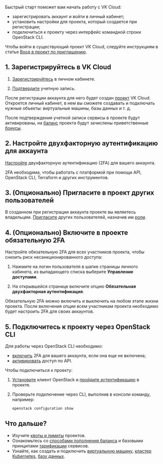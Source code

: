Быстрый старт поможет вам начать работу с VK Cloud:

- зарегистрировать аккаунт и войти в личный кабинет;
- установить настройки для проекта, который создается при регистрации;
- подключиться к проекту через интерфейс командной строки OpenStack CLI.

<info>

Чтобы войти в существующий проект VK Cloud, следуйте инструкциям в статье [Вход в проект по приглашению](/ru/base/account/instructions/project-invitation).

</info>

## 1. Зарегистрируйтесь в VK Cloud

1. [Зарегистрируйтесь](/ru/additionals/start/get-started/account-registration#registraciya-v-lichnom-kabinete) в личном кабинете.

1. [Подтвердите](/ru/additionals/start/get-started/account-registration#podtverzhdenie-uchetnoy-zapisi) учетную запись.

После регистрации аккаунта для него будет создан [проект](/ru/base/account/concepts/projects) VK Cloud. Откроется личный кабинет, в нем вы сможете создавать и подключать нужные объекты: виртуальные машины, базы данных и т. д.

После подтверждения учетной записи сервисы в проекте будут активированы, на [баланс](/ru/additionals/billing/start/balance) проекта будут зачислены приветственные [бонусы](/ru/additionals/billing/concepts/bonus).

## 2. Настройте двухфакторную аутентификацию для аккаунта

[Настройте](/ru/base/account/instructions/account-manage/security#vklyuchenie-2fa) двухфакторную аутентификацию (2FA) для вашего аккаунта.

2FA необходима, чтобы работать с платформой при помощи API, OpenStack CLI, Terraform и других инструментов.

## 3. (Опционально) Пригласите в проект других пользователей

В созданном при регистрации аккаунта проекте вы являетесь владельцем. [Пригласите](/ru/base/account/account/adduser) других пользователей, назначив им [роли](/ru/base/account/concepts/rolesandpermissions).

## 4. (Опционально) Включите в проекте обязательную 2FA

Настройте обязательную 2FA для всех участников проекта, чтобы снизить риск несанкционированного доступа:

1. Нажмите на логин пользователя в шапке страницы личного кабинета, из выпадающего списка выберите **Управление доступами**.

1. На открывшейся странице включите опцию **Обязательная двухфакторная аутентификация**.

Обязательную 2FA можно включить и выключить на любом этапе жизни проекта. После включения опции всем участникам проекта необходимо будет настроить 2FA для своих аккаунтов.

## 5. Подключитесь к проекту через OpenStack CLI

Для работы через OpenStack CLI необходимо:

- [включить](/ru/base/account/instructions/account-manage/security#vklyuchenie-2fa) 2FA для вашего аккаунта, если она еще не включена;
- [активировать](/ru/base/account/instructions/account-manage/security#dostup-po-api) доступ по API.

Чтобы подключиться к проекту:

1. [Установите](/ru/base/account/project/cli/setup) клиент OpenStack и [пройдите аутентификацию](/ru/base/account/project/cli/authorization) в проекте.

1. Проверьте подключение через CLI, выполнив в консоли команду, например:

    ```bash
    openstack configuration show
    ```

## Что дальше?

- Изучите [квоты и лимиты](/ru/base/account/concepts/quotasandlimits) проектов.
- Ознакомьтесь со [способами пополнения баланса](/ru/additionals/billing/operations/payment) и базовыми принципами [тарификации](/ru/base/account/tariffication) сервисов.
- Узнайте, как создать и подключить [виртуальную машину](/ru/base/iaas/quick-start), [кластер Kubernetes](/ru/base/k8s/quickstart), [базу данных](/ru/dbs/dbaas/start).
